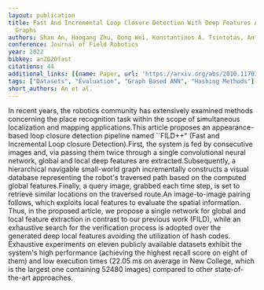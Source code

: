 ```yaml
---
layout: publication
title: Fast And Incremental Loop Closure Detection With Deep Features And Proximity
  Graphs
authors: Shan An, Haogang Zhu, Dong Wei, Konstantinos A. Tsintotas, Antonios Gasteratos
conference: Journal of Field Robotics
year: 2022
bibkey: an2020fast
citations: 44
additional_links: [{name: Paper, url: 'https://arxiv.org/abs/2010.11703'}]
tags: ["Datasets", "Evaluation", "Graph Based ANN", "Hashing Methods"]
short_authors: An et al.
---
```

In recent years, the robotics community has extensively examined methods
concerning the place recognition task within the scope of simultaneous
localization and mapping applications.This article proposes an appearance-based
loop closure detection pipeline named ``FILD++" (Fast and Incremental Loop
closure Detection).First, the system is fed by consecutive images and, via
passing them twice through a single convolutional neural network, global and
local deep features are extracted.Subsequently, a hierarchical navigable
small-world graph incrementally constructs a visual database representing the
robot's traversed path based on the computed global features.Finally, a query
image, grabbed each time step, is set to retrieve similar locations on the
traversed route.An image-to-image pairing follows, which exploits local
features to evaluate the spatial information. Thus, in the proposed article, we
propose a single network for global and local feature extraction in contrast to
our previous work (FILD), while an exhaustive search for the verification
process is adopted over the generated deep local features avoiding the
utilization of hash codes. Exhaustive experiments on eleven publicly available
datasets exhibit the system's high performance (achieving the highest recall
score on eight of them) and low execution times (22.05 ms on average in New
College, which is the largest one containing 52480 images) compared to other
state-of-the-art approaches.